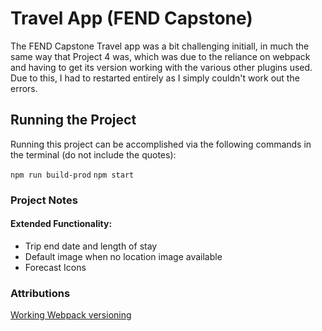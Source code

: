 # Travel App (FEND Capstone)
The FEND Capstone Travel app was a bit challenging initiall, in much the same way that Project 4 was, which was due to the reliance on webpack and having to get its version working with the various other plugins used. Due to this, I had to restarted entirely as I simply couldn't work out the errors. 

## Running the Project

Running this project can be accomplished via the following commands in the terminal (do not include the quotes):

`npm run build-prod`
`npm start`

### Project Notes

#### Extended Functionality: 
- Trip end date and length of stay
- Default image when no location image available
- Forecast Icons

### Attributions

[Working Webpack versioning](https://knowledge.udacity.com/questions/646945)
